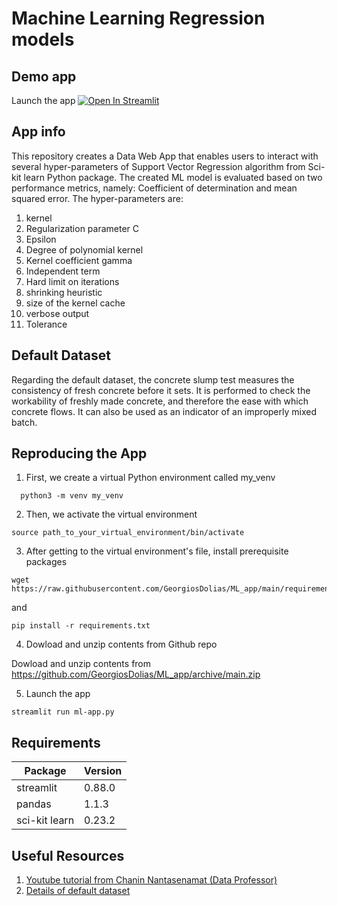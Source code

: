 #  Machine Learning Regression models

## Demo app

Launch the app [![Open In Streamlit](https://static.streamlit.io/badges/streamlit_badge_black_white.svg)](https://share.streamlit.io/georgiosdolias/ml_app/main/ml-app.py)

## App info

This repository creates a Data Web App that enables users to interact with several hyper-parameters of Support Vector Regression algorithm from Sci-kit learn Python package. The created ML model is evaluated based on two performance metrics, namely: Coefficient of determination and mean squared error. The hyper-parameters are:


1. kernel
2. Regularization parameter C
3. Epsilon
4. Degree of polynomial kernel
5. Kernel coefficient gamma
6. Independent term
7. Hard limit on iterations
8. shrinking heuristic
9. size of the kernel cache
10. verbose output
11. Tolerance


## Default Dataset

Regarding the default dataset, the concrete slump test measures the consistency of fresh concrete before it sets. It is performed to check the workability of freshly made concrete, and therefore the ease with which concrete flows. It can also be used as an indicator of an improperly mixed batch.


## Reproducing the App

1. First, we create a virtual Python environment called my_venv
```
  python3 -m venv my_venv
```
2. Then, we activate the virtual environment
```
source path_to_your_virtual_environment/bin/activate
```
3. After getting to the virtual environment's file, install prerequisite packages
```
wget https://raw.githubusercontent.com/GeorgiosDolias/ML_app/main/requirements.txt
```
and
```
pip install -r requirements.txt
```
4. Dowload and unzip contents from Github repo

Dowload and unzip contents from https://github.com/GeorgiosDolias/ML_app/archive/main.zip

5. Launch the app
```
streamlit run ml-app.py
```


## Requirements

| Package | Version |
--- | ---
| streamlit | 0.88.0 |
| pandas |  1.1.3 |
| sci-kit learn | 0.23.2 |

## Useful Resources

1.  [Youtube tutorial from Chanin Nantasenamat (Data Professor) ](https://www.youtube.com/watch?v=8M20LyCZDOY )
2.  [Details of default dataset](https://archive.ics.uci.edu/ml/datasets/Concrete+Slump+Test)

